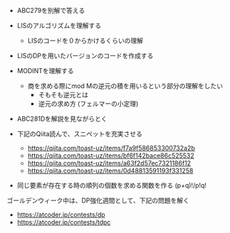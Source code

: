 

- ABC279を別解で答える
- LISのアルゴリズムを理解する
    - LISのコードを０からかけるくらいの理解
- LISのDPを用いたバージョンのコードを作成する
- MODINTを理解する
    - 商を求める際にmod Mの逆元の積を用いるという部分の理解をしたい
        - そもそも逆元とは
        - 逆元の求め方 (フェルマーの小定理)
- ABC281Dを解説を見ながらとく
- 下記のQiita読んで、スニペットを充実させる
    - https://qiita.com/toast-uz/items/f7a9f586853300732a2b
    - https://qiita.com/toast-uz/items/bf6f142bace86c525532
    - https://qiita.com/toast-uz/items/a63f2d57ec7321186f12
    - https://qiita.com/toast-uz/items/0d48813591193f331258

- 同じ要素が存在する時の順列の個数を求める関数を作る (p+q)!/p!q!


ゴールデンウィーク中は、DP強化週間として、下記の問題を解く
- https://atcoder.jp/contests/dp
- https://atcoder.jp/contests/tdpc